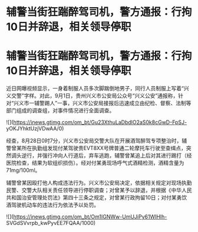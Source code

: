 # 辅警当街狂踹醉驾司机，警方通报：行拘10日并辞退，相关领导停职

# 辅警当街狂踹醉驾司机，警方通报：行拘10日并辞退，相关领导停职

近日网曝视频显示，一身着制服人员多次脚踹倒地男子，同行人员制服上写着“兴义交警”字样。对此，9月1日，贵州兴义市公安局公众号“兴义公安”通报称，针对“兴义市一辅警踢人”一事，兴义市公安局接报后迅速成立由纪检、督察、法制等部门组成的调查组，对事件情况进行全面调查。

![](https://inews.gtimg.com/om_bt/Gu23XthuLaDbdlO2aS0k8cGwD-FpSJ-
yOKJYhktUzjVDwAA/0)

经查，8月28日0时7分，兴义市公安局交警大队在开展酒驾醉驾专项整治时，辅警曾某所在执勤组发现付某驾驶贵EVT8XX号牌普通二轮摩托车行驶至查缉点，突然调头逆行，并强行冲向人行道后，弃车逃跑，辅警曾某追上后对其进行踢打（经医院检查，结果为软组织损伤）。经对付某勇现场呼气式酒精检测，酒精含量为71mg/100ml。

辅警曾某因殴打他人构成违法行为。兴义市公安局决定，依据相关规定对现场执勤民警、交警大队相关责任领导进行停职调查；对曾某予以辞退，并根据《中华人民共和国治安管理处罚法》第四十三条之规定，对曾某行政拘留10日；对付某勇饮酒驾驶机动车的违法行为依法予以处罚。

![](https://inews.gtimg.com/om_bt/Om1IGNWw-UmUJiPy61WIHlh-
SVGdSVvrpb_kwPyvEE7FQAA/1000)

